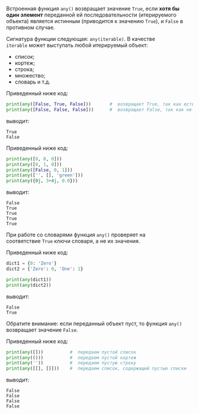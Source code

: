 

Встроенная функция `any()` возвращает значение `True`, если **хотя бы один элемент** переданной ей последовательности (итерируемого объекта) является истинным (приводится к значению `True`), и `False` в противном случае.

Сигнатура функции следующая: `any(iterable)`. В качестве `iterable` может выступать любой итерируемый объект:

- список;
- кортеж;
- строка;
- множество;
- словарь и т.д.

Приведенный ниже код:

```python
print(any([False, True, False]))       #  возвращает True, так как есть хотя бы один элемент, равный True
print(any([False, False, False]))      #  возвращает False, так как нет элементов, равных True
```

выводит:

```no-highlight
True
False
```

Приведенный ниже код:

```python
print(any([0, 0, 0]))
print(any([0, 1, 0]))
print(any([False, 0, 1]))
print(any(['', [], 'green']))
print(any({0j, 3+4j, 0.0}))
```

выводит:

```no-highlight
False
True
True
True
True
```

При работе со словарями функция `any()` проверяет на соответствие `True` ключи словаря, а не их значения.

Приведенный ниже код:

```python
dict1 = {0: 'Zero'}
dict2 = {'Zero': 0, 'One': 1}

print(any(dict1))
print(any(dict2))
```

выводит:

```no-highlight
False
True
```

Обратите внимание: если переданный объект пуст, то функция `any()` возвращает значение `False`.

Приведенный ниже код:

```python
print(any([]))          #  передаем пустой список
print(any(()))          #  передаем пустой кортеж
print(any(''))          #  передаем пустую строку
print(any([[], []]))    #  передаем список, содержащий пустые списки
```

выводит:

```no-highlight
False
False
False
False
```